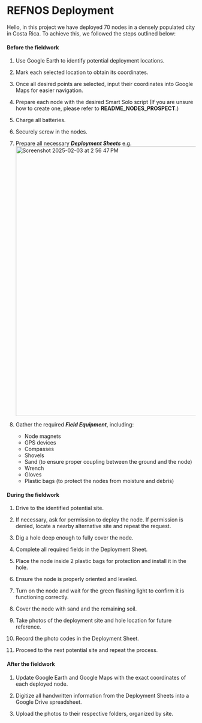 # REFNOS Deployment
Hello, in this project we have deployed 70 nodes in a densely populated city in Costa Rica. To achieve this, we followed the steps outlined below:

#### Before the fieldwork

1. Use Google Earth to identify potential deployment locations.

2. Mark each selected location to obtain its coordinates.

3. Once all desired points are selected, input their coordinates into Google Maps for easier navigation.

4. Prepare each node with the desired Smart Solo script (If you are unsure how to create one, please refer to **README_NODES_PROSPECT**.)

5. Charge all batteries.

6. Securely screw in the nodes.

7. Prepare all necessary _**Deployment Sheets**_ e.g.<img width="717" alt="Screenshot 2025-02-03 at 2 56 47 PM" src="https://github.com/user-attachments/assets/2dc63e16-a0dd-4fa3-93a3-e8e72168b152" />

8. Gather the required _**Field Equipment**_, including:
    - Node magnets
    - GPS devices
    - Compasses
    - Shovels
    - Sand (to ensure proper coupling between the ground and the node)
    - Wrench
    - Gloves
    - Plastic bags (to protect the nodes from moisture and debris)

#### During the fieldwork

1. Drive to the identified potential site.

2. If necessary, ask for permission to deploy the node. If permission is denied, locate a nearby alternative site and repeat the request.

3. Dig a hole deep enough to fully cover the node.

4. Complete all required fields in the Deployment Sheet.

5. Place the node inside 2 plastic bags for protection and install it in the hole.

6. Ensure the node is properly oriented and leveled.

7. Turn on the node and wait for the green flashing light to confirm it is functioning correctly.

8. Cover the node with sand and the remaining soil.

9. Take photos of the deployment site and hole location for future reference.

10. Record the photo codes in the Deployment Sheet.

11. Proceed to the next potential site and repeat the process.

#### After the fieldwork

1. Update Google Earth and Google Maps with the exact coordinates of each deployed node.

2. Digitize all handwritten information from the Deployment Sheets into a Google Drive spreadsheet.

3. Upload the photos to their respective folders, organized by site.
